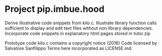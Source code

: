 # Project pip.imbue.hood 

  Derive illustrative code snippets from kilo.c. Illustrate 
  library function calls sufficient to display and edit
  text files without non library dependencies. Incorporate 
  code snippets in explanatory  html pages stored in tutor.zip

  Prototype code kilo.c contains a copyright notice (2016)
  Code licensed by Salvatore Sanfilippo 
  Terms here incorporated as LICENSE.md. 

  
